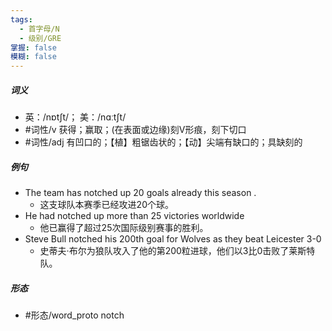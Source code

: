 ```yaml
---
tags:
  - 首字母/N
  - 级别/GRE
掌握: false
模糊: false
---
```

##### 词义
- 英：/nɒtʃt/； 美：/nɑːtʃt/
- #词性/v  获得；赢取；(在表面或边缘)刻V形痕，刻下切口
- #词性/adj  有凹口的；【植】粗锯齿状的；【动】尖端有缺口的；具缺刻的
##### 例句
- The team has notched up 20 goals already this season .
	- 这支球队本赛季已经攻进20个球。
- He had notched up more than 25 victories worldwide
	- 他已赢得了超过25次国际级别赛事的胜利。
- Steve Bull notched his 200th goal for Wolves as they beat Leicester 3-0
	- 史蒂夫·布尔为狼队攻入了他的第200粒进球，他们以3比0击败了莱斯特队。
##### 形态
- #形态/word_proto notch
